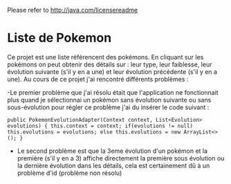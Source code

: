 Please refer to http://java.com/licensereadme
# Liste de Pokemon
Ce projet est une liste référencent des pokémons. En cliquant sur les pokémons on peut obtenir des détails sur : leur type, leur faiblesse, leur évolution suivante (s'il y en a une) et leur évolution précédente (s'il y en a une).
Au cours de ce projet j'ai rencontré différents problèmes :

-Le premier problème que j'ai résolu était que l'application ne fonctionnait plus quand je sélectionnai un pokémon sans évolution suivante ou sans sous-évolution pour régler ce problème j'ai du insérer le code suivant : 

`public PokemonEvolutionAdapter(Context context, List<Evolution> evolutions) {
        this.context = context;
        if(evolutions != null)
            this.evolutions = evolutions;
        else
            this.evolutions = new ArrayList<>();
    }`
    
- Le second problème est que la 3eme évolution d'un pokémon et la première (s'il y en a 3) affiche directement la première sous évolution ou la dernière évolution dans les détails, cela est certainement dû à un problème d'id (problème non résolu)
